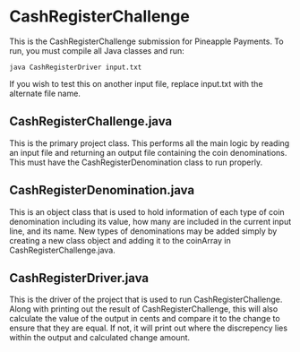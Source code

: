 # CashRegisterChallenge
This is the CashRegisterChallenge submission for Pineapple Payments. To run, you must compile all Java classes and run:
```
java CashRegisterDriver input.txt
```
If you wish to test this on another input file, replace input.txt with the alternate file name.
## CashRegisterChallenge.java
This is the primary project class. This performs all the main logic by reading an input file and returning an output file containing the coin denominations. This must have the CashRegisterDenomination class to run properly.
## CashRegisterDenomination.java
This is an object class that is used to hold information of each type of coin denomination including its value, how many are included in the current input line, and its name. New types of denominations may be added simply by creating a new class object and adding it to the coinArray in CashRegisterChallenge.java.
## CashRegisterDriver.java
This is the driver of the project that is used to run CashRegisterChallenge. Along with printing out the result of CashRegisterChallenge, this will also calculate the value of the output in cents and compare it to the change to ensure that they are equal. If not, it will print out where the discrepency lies within the output and calculated change amount.
